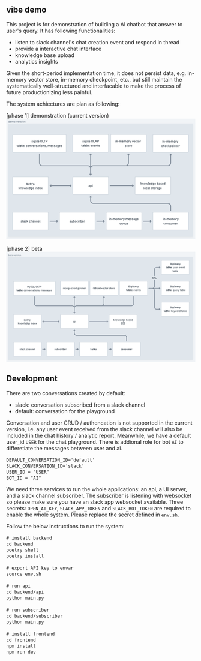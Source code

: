 ## vibe demo
This project is for demonstration of building a AI chatbot that answer to user's query. It has following functionalities:
- listen to slack channel's chat creation event and respond in thread
- provide a interactive chat interface
- knowledge base upload
- analytics insights

Given the short-period implementation time, it does not persist data, e.g. in-memory vector store, in-memory checkpoint, etc., but still maintain the systematically well-structured and interfacable to make the process of future productionizing less painful.

The system achiectures are plan as following:

[phase 1] demonstration (current version)
![demo](./system-demo.png)

[phase 2] beta
![beta](./system-beta.png)


## Development
There are two conversations created by default:
- slack: conversation subscribed from a slack channel
- default: conversation for the playground

Conversation and user CRUD / authencation is not supported in the current version, i.e. any user event received from the slack channel will also be included in the chat history / analytic report. Meanwhile, we have a default user_id `USER` for the chat playground. There is addional role for bot `AI` to differetiate the messages between user and ai.
```
DEFAULT_CONVERSATION_ID='default'
SLACK_CONVERSATION_ID='slack'
USER_ID = "USER"
BOT_ID = "AI"

```

We need three services to run the whole applications: an api, a UI server, and a slack channel subscriber. The subscriber is listening with websocket so please make sure you have an slack app websocket available. Three secrets: `OPEN_AI_KEY`, `SLACK_APP_TOKEN` and `SLACK_BOT_TOKEN` are required to enable the whole system. Please replace the secret defined in `env.sh`.

Follow the below instructions to run the system:
```
# install backend
cd backend
poetry shell
poetry install

# export API key to envar
source env.sh

# run api
cd backend/api
python main.py

# run subscriber
cd backend/subscriber
python main.py

# install frontend
cd frontend
npm install
npm run dev
```
